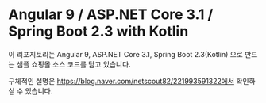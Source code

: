 # Angular 9 / ASP.NET Core 3.1 / Spring Boot 2.3 with Kotlin

이 리포지토리는 Angular 9, ASP.NET Core 3.1, Spring Boot 2.3(Kotlin) 으로 만드는 샘플 쇼핑몰 소스 코드를 담고 있습니다.

구체적인 설명은 https://blog.naver.com/netscout82/221993591322에서 확인하실 수 있습니다.
